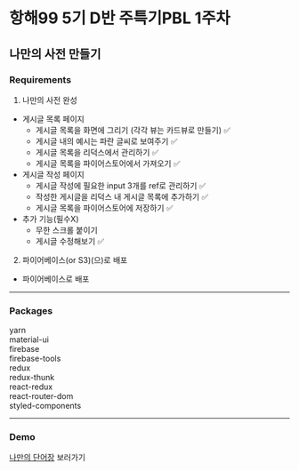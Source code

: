 # 항해99 5기 D반 주특기PBL 1주차

## 나만의 사전 만들기 

### Requirements

1. 나만의 사전 완성
- 게시글 목록 페이지
    - 게시글 목록을 화면에 그리기 (각각 뷰는 카드뷰로 만들기) 	:white_check_mark:
    - 게시글 내의 예시는 파란 글씨로 보여주기 :white_check_mark:
    - 게시글 목록을 리덕스에서 관리하기 :white_check_mark:
    - 게시글 목록을 파이어스토어에서 가져오기 :white_check_mark:
- 게시글 작성 페이지
    - 게시글 작성에 필요한 input 3개를 ref로 관리하기 :white_check_mark:
    - 작성한 게시글을 리덕스 내 게시글 목록에 추가하기 :white_check_mark:
    - 게시글 목록을 파이어스토어에 저장하기 :white_check_mark:
- 추가 기능(필수X)
    - 무한 스크롤 붙이기
    - 게시글 수정해보기 :white_check_mark:

2. 파이어베이스(or S3)(으)로 배포
- 파이어베이스로 배포
-----------
### Packages
yarn<br>
material-ui<br>
firebase<br>
firebase-tools<br>
redux<br>
redux-thunk<br>
react-redux<br>
react-router-dom<br>
styled-components

--------------
### Demo
[나만의 단어장](https://mydictionary-eba4d.firebaseapp.com) 보러가기

